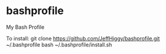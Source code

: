# bashprofile
My Bash Profile

To install:
git clone https://github.com/JeffHiggy/bashprofile.git ~/.bashprofile
bash ~/.bashprofile/install.sh
